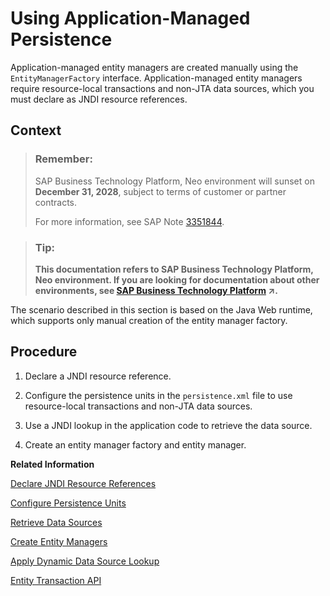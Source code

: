 <!-- loioe658f24cbb571014a2f9e19ed3502198 -->

# Using Application-Managed Persistence

Application-managed entity managers are created manually using the `EntityManagerFactory` interface. Application-managed entity managers require resource-local transactions and non-JTA data sources, which you must declare as JNDI resource references.



## Context

> ### Remember:  
> SAP Business Technology Platform, Neo environment will sunset on **December 31, 2028**, subject to terms of customer or partner contracts.
> 
> For more information, see SAP Note [3351844](https://me.sap.com/notes/3351844).

> ### Tip:  
> **This documentation refers to SAP Business Technology Platform, Neo environment. If you are looking for documentation about other environments, see [SAP Business Technology Platform](https://help.sap.com/viewer/65de2977205c403bbc107264b8eccf4b/Cloud/en-US/6a2c1ab5a31b4ed9a2ce17a5329e1dd8.html "SAP Business Technology Platform (SAP BTP) is an integrated offering comprised of four technology portfolios: database and data management, application development and integration, analytics, and intelligent technologies. The platform offers users the ability to turn data into business value, compose end-to-end business processes, and build and extend SAP applications quickly.") :arrow_upper_right:.**

The scenario described in this section is based on the Java Web runtime, which supports only manual creation of the entity manager factory.



<a name="loioe658f24cbb571014a2f9e19ed3502198__steps_cv2_4xz_vk"/>

## Procedure

1.  Declare a JNDI resource reference.

2.  Configure the persistence units in the `persistence.xml` file to use resource-local transactions and non-JTA data sources.

3.  Use a JNDI lookup in the application code to retrieve the data source.

4.  Create an entity manager factory and entity manager.


**Related Information**  


[Declare JNDI Resource References](declare-jndi-resource-references-e5d4679.md "An application can use one or more data sources. A data source can be a default data source or an explicitly named data source. Before a data source can be used, you must declare it as a JNDI resource reference in the web.xml deployment descriptor.")

[Configure Persistence Units](configure-persistence-units-c017f26.md "To use application-managed entity managers, configure resource-local transactions in the persistence.xml file. Resource-local transactions are associated with non-JTA data sources (that is, unmanaged data sources) and are explicitly controlled by the application through the EntityTransaction interface of the entity manager.")

[Retrieve Data Sources](retrieve-data-sources-39b1fcd.md "In the application code, obtain an initial JNDI context by creating a javax.naming.InitialContext object, then retrieve the data source by looking up the naming environment through the InitialContext. Alternatively, you can directly inject the data source.")

[Create Entity Managers](create-entity-managers-572e334.md "Use the EntityManagerFactory interface to manually create and manage entity managers in your Web application.")

[Apply Dynamic Data Source Lookup](apply-dynamic-data-source-lookup-bb269c2.md "The data source is determined dynamically at runtime and does not need to be defined in the web.xml or persistence.xml file. This allows you to bind additional schemas to an application and obtain the corresponding data source, without having to modify the application code or redeploy the application.")

[Entity Transaction API](entity-transaction-api-e663d58.md "When working with a resource-local entity manager, use the EntityTransaction API to manually set the transaction boundaries in your application code. You can obtain the entity transaction attached to the entity manager by calling EntityManager.getTransaction().")

